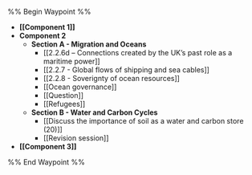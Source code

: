 %% Begin Waypoint %%
- **[[Component 1]]**
- **Component 2**
	- **Section A - Migration and Oceans**
		- [[2.2.6d – Connections created by the UK’s past role as a maritime power]]
		- [[2.2.7 - Global flows of shipping and sea cables]]
		- [[2.2.8 - Soverignty of ocean resources]]
		- [[Ocean governance]]
		- [[Question]]
		- [[Refugees]]
	- **Section B - Water and Carbon Cycles**
		- [[Discuss the importance of soil as a water and carbon store (20)]]
		- [[Revision session]]
- **[[Component 3]]**

%% End Waypoint %%
